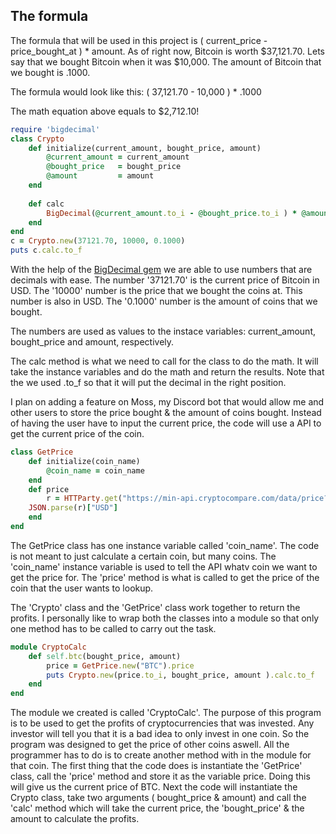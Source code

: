 


<meta name="keywords" content="Cryptocurrency profits formula" />


## The formula 
The formula that will be used in this project is ( current_price - price_bought_at ) * amount. 
As of right now, Bitcoin is worth $37,121.70. Lets say that we bought Bitcoin when it was $10,000. The amount of Bitcoin that we bought is .1000.

The formula would look like this: 
( 37,121.70 - 10,000 ) * .1000 

The math equation above equals to $2,712.10!


```ruby
require 'bigdecimal'
class Crypto
    def initialize(current_amount, bought_price, amount)
        @current_amount = current_amount
        @bought_price   = bought_price
        @amount         = amount
    end
    
    def calc
        BigDecimal(@current_amount.to_i - @bought_price.to_i ) * @amount
    end
end
c = Crypto.new(37121.70, 10000, 0.1000)
puts c.calc.to_f
```
With the help of the <a href="https://ruby-doc.org/stdlib-2.5.1/libdoc/bigdecimal/rdoc/BigDecimal.html">BigDecimal gem</a> we are able to use numbers that are decimals with ease.
The number '37121.70' is the current price of Bitcoin in USD. The '10000' number is the price that we bought the coins at. This number is also in USD. The '0.1000' number is the amount of coins that we bought. 

The numbers are used as values to the instace variables: current_amount, bought_price and amount, respectively.

The calc method is what we need to call for the class to do the math. It will take the instance variables and do the math and return the results. Note that the we used .to_f so that it will put the decimal in the right position.

I plan on adding a feature on Moss, my Discord bot that would allow me and other users to store the price bought & the amount of coins bought. Instead of having the user have to input the current price, the code will use a API to get the current price of the coin. 

```ruby
class GetPrice
    def initialize(coin_name)
        @coin_name = coin_name
    end
    def price
        r = HTTParty.get("https://min-api.cryptocompare.com/data/price?fsym=#{@coin_name}&tsyms=USD").body
    JSON.parse(r)["USD"]
    end
end
```

The GetPrice class has one instance variable called 'coin_name'. The code is not meant to just calculate a certain coin, but many coins. The 'coin_name' instance variable is used to tell the API whatv coin we want to get the price for. The 'price' method is what is called to get the price of the coin that the user wants to lookup. 


The 'Crypto' class and the 'GetPrice' class work together to return the profits. I personally like to wrap both the classes into a module so that only one method has to be called to carry out the task.

```ruby
module CryptoCalc
    def self.btc(bought_price, amount)
        price = GetPrice.new("BTC").price
        puts Crypto.new(price.to_i, bought_price, amount ).calc.to_f
    end
end

```
The module we created is called 'CryptoCalc'. The purpose of this program is to be used to get the profits of cryptocurrencies that was invested. Any investor will tell you that it is a bad idea to only invest in one coin. So the program was designed to get the price of other coins aswell. All the programmer has to do is to create another method with in the module for that coin. The first thing that the code does is instantiate the 'GetPrice' class, call the 'price' method and  store it as the variable price. Doing this will give us the current price of BTC. Next the code will instantiate the Crypto class, take two arguments ( bought_price & amount) and call the 'calc' method which will take the current price, the 'bought_price' & the amount to calculate the profits. 
